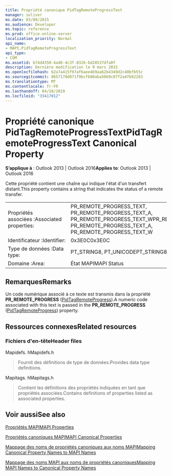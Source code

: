 ```yaml
---
title: Propriété canonique PidTagRemoteProgressText
manager: soliver
ms.date: 03/09/2015
ms.audience: Developer
ms.topic: reference
ms.prod: office-online-server
localization_priority: Normal
api_name:
- MAPI.PidTagRemoteProgressText
api_type:
- COM
ms.assetid: b74d4350-4ad6-4c3f-8326-bd28537dfa0f
description: Dernière modification le 9 mars 2015
ms.openlocfilehash: b2a7a415f97af6aee4b9aa62b4349d2c40bfb55c
ms.sourcegitcommit: 8657170d071f9bcf680aba50b9c07f2a4fb82283
ms.translationtype: MT
ms.contentlocale: fr-FR
ms.lasthandoff: 04/28/2019
ms.locfileid: "33417012"
---
```

# <a name="pidtagremoteprogresstext-canonical-property"></a><span data-ttu-id="67dba-103">Propriété canonique PidTagRemoteProgressText</span><span class="sxs-lookup"><span data-stu-id="67dba-103">PidTagRemoteProgressText Canonical Property</span></span>

  
  
<span data-ttu-id="67dba-104">**S’applique à** : Outlook 2013 | Outlook 2016</span><span class="sxs-lookup"><span data-stu-id="67dba-104">**Applies to**: Outlook 2013 | Outlook 2016</span></span> 
  
<span data-ttu-id="67dba-105">Cette propriété contient une chaîne qui indique l'état d'un transfert distant.</span><span class="sxs-lookup"><span data-stu-id="67dba-105">This property contains a string that indicates the status of a remote transfer.</span></span>
  
|||
|:-----|:-----|
|<span data-ttu-id="67dba-106">Propriétés associées :</span><span class="sxs-lookup"><span data-stu-id="67dba-106">Associated properties:</span></span>  <br/> |<span data-ttu-id="67dba-107">PR_REMOTE_PROGRESS_TEXT, PR_REMOTE_PROGRESS_TEXT_A, PR_REMOTE_PROGRESS_TEXT_W</span><span class="sxs-lookup"><span data-stu-id="67dba-107">PR_REMOTE_PROGRESS_TEXT, PR_REMOTE_PROGRESS_TEXT_A, PR_REMOTE_PROGRESS_TEXT_W</span></span>  <br/> |
|<span data-ttu-id="67dba-108">Identificateur :</span><span class="sxs-lookup"><span data-stu-id="67dba-108">Identifier:</span></span>  <br/> |<span data-ttu-id="67dba-109">0x3E0C</span><span class="sxs-lookup"><span data-stu-id="67dba-109">0x3E0C</span></span>  <br/> |
|<span data-ttu-id="67dba-110">Type de données :</span><span class="sxs-lookup"><span data-stu-id="67dba-110">Data type:</span></span>  <br/> |<span data-ttu-id="67dba-111">PT_STRING8, PT_UNICODE</span><span class="sxs-lookup"><span data-stu-id="67dba-111">PT_STRING8, PT_UNICODE</span></span>  <br/> |
|<span data-ttu-id="67dba-112">Domaine :</span><span class="sxs-lookup"><span data-stu-id="67dba-112">Area:</span></span>  <br/> |<span data-ttu-id="67dba-113">État MAPI</span><span class="sxs-lookup"><span data-stu-id="67dba-113">MAPI Status</span></span>  <br/> |
   
## <a name="remarks"></a><span data-ttu-id="67dba-114">Remarques</span><span class="sxs-lookup"><span data-stu-id="67dba-114">Remarks</span></span>

<span data-ttu-id="67dba-115">Un code numérique associé à ce texte est transmis dans la propriété **PR_REMOTE_PROGRESS** ([PidTagRemoteProgress](pidtagremoteprogress-canonical-property.md)).</span><span class="sxs-lookup"><span data-stu-id="67dba-115">A numeric code associated with this text is passed in the **PR_REMOTE_PROGRESS** ([PidTagRemoteProgress](pidtagremoteprogress-canonical-property.md)) property.</span></span>
  
## <a name="related-resources"></a><span data-ttu-id="67dba-116">Ressources connexes</span><span class="sxs-lookup"><span data-stu-id="67dba-116">Related resources</span></span>

### <a name="header-files"></a><span data-ttu-id="67dba-117">Fichiers d'en-tête</span><span class="sxs-lookup"><span data-stu-id="67dba-117">Header files</span></span>

<span data-ttu-id="67dba-118">Mapidefs. h</span><span class="sxs-lookup"><span data-stu-id="67dba-118">Mapidefs.h</span></span>
  
> <span data-ttu-id="67dba-119">Fournit des définitions de type de données.</span><span class="sxs-lookup"><span data-stu-id="67dba-119">Provides data type definitions.</span></span>
    
<span data-ttu-id="67dba-120">Mapitags. h</span><span class="sxs-lookup"><span data-stu-id="67dba-120">Mapitags.h</span></span>
  
> <span data-ttu-id="67dba-121">Contient les définitions des propriétés indiquées en tant que propriétés associées.</span><span class="sxs-lookup"><span data-stu-id="67dba-121">Contains definitions of properties listed as associated properties.</span></span>
    
## <a name="see-also"></a><span data-ttu-id="67dba-122">Voir aussi</span><span class="sxs-lookup"><span data-stu-id="67dba-122">See also</span></span>



[<span data-ttu-id="67dba-123">Propriétés MAPI</span><span class="sxs-lookup"><span data-stu-id="67dba-123">MAPI Properties</span></span>](mapi-properties.md)
  
[<span data-ttu-id="67dba-124">Propriétés canoniques MAPI</span><span class="sxs-lookup"><span data-stu-id="67dba-124">MAPI Canonical Properties</span></span>](mapi-canonical-properties.md)
  
[<span data-ttu-id="67dba-125">Mappage des noms de propriétés canoniques aux noms MAPI</span><span class="sxs-lookup"><span data-stu-id="67dba-125">Mapping Canonical Property Names to MAPI Names</span></span>](mapping-canonical-property-names-to-mapi-names.md)
  
[<span data-ttu-id="67dba-126">Mappage des noms MAPI aux noms de propriétés canoniques</span><span class="sxs-lookup"><span data-stu-id="67dba-126">Mapping MAPI Names to Canonical Property Names</span></span>](mapping-mapi-names-to-canonical-property-names.md)

